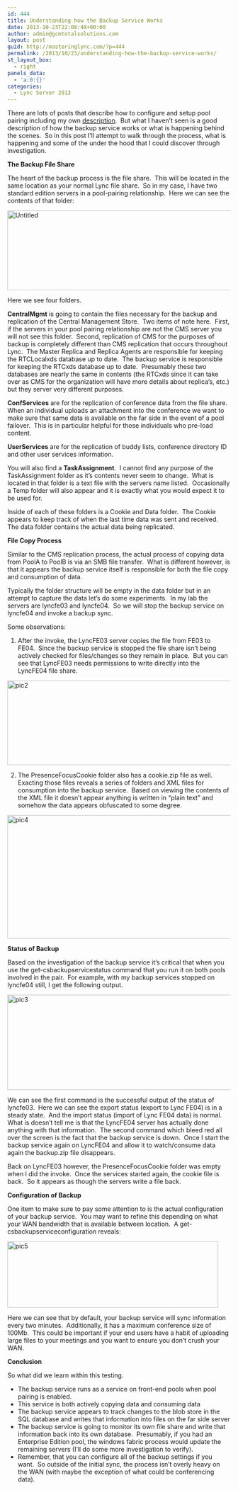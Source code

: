 ```yaml
---
id: 444
title: Understanding how the Backup Service Works
date: 2013-10-23T22:08:48+00:00
author: admin@gcmtotalsolutions.com
layout: post
guid: http://masteringlync.com/?p=444
permalink: /2013/10/23/understanding-how-the-backup-service-works/
st_layout_box:
  - right
panels_data:
  - 'a:0:{}'
categories:
  - Lync Server 2013
---
```

There are lots of posts that describe how to configure and setup pool pairing including my own [description](http://masteringlync.com/2012/07/26/understanding-lync-2013-server-failover/).  But what I haven&#8217;t seen is a good description of how the backup service works or what is happening behind the scenes.  So in this post I&#8217;ll attempt to walk through the process, what is happening and some of the under the hood that I could discover through investigation.

**The Backup File Share**

The heart of the backup process is the file share.  This will be located in the same location as your normal Lync file share.  So in my case, I have two standard edition servers in a pool-pairing relationship.  Here we can see the contents of that folder:

<a href="http://masteringlync.com/2013/10/23/understanding-how-the-backup-service-works/untitled/" rel="attachment wp-att-447"><img class="alignnone  wp-image-447" src="https://i1.wp.com/masteringlync.com/files/2013/10/Untitled.png?resize=576%2C180&#038;ssl=1" alt="Untitled" width="576" height="180" srcset="https://i2.wp.com/masteringlync.com/wp-content/uploads/sites/2/2013/10/Untitled.png?w=720&ssl=1 720w, https://i2.wp.com/masteringlync.com/wp-content/uploads/sites/2/2013/10/Untitled.png?resize=300%2C94&ssl=1 300w" sizes="(max-width: 576px) 100vw, 576px" data-recalc-dims="1" /></a>

Here we see four folders.

**CentralMgmt** is going to contain the files necessary for the backup and replication of the Central Management Store.  Two items of note here.  First, if the servers in your pool pairing relationship are not the CMS server you will not see this folder.  Second, replication of CMS for the purposes of backup is completely different than CMS replication that occurs throughout Lync.  The Master Replica and Replica Agents are responsible for keeping the RTCLocalxds database up to date.  The backup service is responsible for keeping the RTCxds database up to date.  Presumably these two databases are nearly the same in contents (the RTCxds since it can take over as CMS for the organization will have more details about replica&#8217;s, etc.) but they server very different purposes.

**ConfServices** are for the replication of conference data from the file share.  When an individual uploads an attachment into the conference we want to make sure that same data is available on the far side in the event of a pool failover.  This is in particular helpful for those individuals who pre-load content.

**UserServices** are for the replication of buddy lists, conference directory ID and other user services information.

You will also find a **TaskAssignment**.  I cannot find any purpose of the TaskAssignment folder as it&#8217;s contents never seem to change.  What is located in that folder is a text file with the servers name listed.  Occasionally a Temp folder will also appear and it is exactly what you would expect it to be used for.

Inside of each of these folders is a Cookie and Data folder.  The Cookie appears to keep track of when the last time data was sent and received.  The data folder contains the actual data being replicated.

**File Copy Process**

Similar to the CMS replication process, the actual process of copying data from PoolA to PoolB is via an SMB file transfer.  What is different however, is that it appears the backup service itself is responsible for both the file copy and consumption of data.

Typically the folder structure will be empty in the data folder but in an attempt to capture the data let&#8217;s do some experiments.  In my lab the servers are lyncfe03 and lyncfe04.  So we will stop the backup service on lyncfe04 and invoke a backup sync.

Some observations:

1. After the invoke, the LyncFE03 server copies the file from FE03 to FE04.  Since the backup service is stopped the file share isn&#8217;t being actively checked for files/changes so they remain in place.  But you can see that LyncFE03 needs permissions to write directly into the LyncFE04 file share.

<a href="http://masteringlync.com/2013/10/23/understanding-how-the-backup-service-works/pic2-10/" rel="attachment wp-att-449"><img class="alignnone wp-image-449 size-full" src="https://i0.wp.com/masteringlync.gcmtotalsolutions.com/wp-content/uploads/sites/2/2013/10/pic21.png?resize=712%2C191&#038;ssl=1" alt="pic2" width="712" height="191" srcset="https://i0.wp.com/masteringlync.com/wp-content/uploads/sites/2/2013/10/pic21.png?w=712&ssl=1 712w, https://i0.wp.com/masteringlync.com/wp-content/uploads/sites/2/2013/10/pic21.png?resize=300%2C80&ssl=1 300w" sizes="(max-width: 712px) 100vw, 712px" data-recalc-dims="1" /></a>

2. The PresenceFocusCookie folder also has a cookie.zip file as well.  Exacting those files reveals a series of folders and XML files for consumption into the backup service.  Based on viewing the contents of the XML file it doesn&#8217;t appear anything is written in &#8220;plain text&#8221; and somehow the data appears obfuscated to some degree.

<a href="http://masteringlync.com/2013/10/23/understanding-how-the-backup-service-works/pic4-8/" rel="attachment wp-att-451"><img class="alignnone wp-image-451 size-full" src="https://i2.wp.com/masteringlync.gcmtotalsolutions.com/wp-content/uploads/sites/2/2013/10/pic41.png?resize=800%2C279&#038;ssl=1" alt="pic4" width="800" height="279" srcset="https://i1.wp.com/masteringlync.com/wp-content/uploads/sites/2/2013/10/pic41.png?w=901&ssl=1 901w, https://i1.wp.com/masteringlync.com/wp-content/uploads/sites/2/2013/10/pic41.png?resize=300%2C105&ssl=1 300w, https://i1.wp.com/masteringlync.com/wp-content/uploads/sites/2/2013/10/pic41.png?resize=768%2C268&ssl=1 768w" sizes="(max-width: 800px) 100vw, 800px" data-recalc-dims="1" /></a>

**Status of Backup**

Based on the investigation of the backup service it&#8217;s critical that when you use the get-csbackupservicestatus command that you run it on both pools involved in the pair.  For example, with my backup services stopped on lyncfe04 still, I get the following output.

<a href="http://masteringlync.com/2013/10/23/understanding-how-the-backup-service-works/pic3-9/" rel="attachment wp-att-450"><img class="alignnone wp-image-450 size-large" src="https://i1.wp.com/masteringlync.gcmtotalsolutions.com/wp-content/uploads/sites/2/2013/10/pic31-1024x275.png?resize=800%2C215&#038;ssl=1" alt="pic3" width="800" height="215" srcset="https://i2.wp.com/masteringlync.com/wp-content/uploads/sites/2/2013/10/pic31.png?resize=1024%2C275&ssl=1 1024w, https://i2.wp.com/masteringlync.com/wp-content/uploads/sites/2/2013/10/pic31.png?resize=300%2C81&ssl=1 300w, https://i2.wp.com/masteringlync.com/wp-content/uploads/sites/2/2013/10/pic31.png?resize=768%2C206&ssl=1 768w, https://i2.wp.com/masteringlync.com/wp-content/uploads/sites/2/2013/10/pic31.png?w=1084&ssl=1 1084w" sizes="(max-width: 800px) 100vw, 800px" data-recalc-dims="1" /></a>

We can see the first command is the successful output of the status of lyncfe03.  Here we can see the export status (export to Lync FE04) is in a steady state.  And the import status (import of Lync FE04 data) is normal.  What is doesn&#8217;t tell me is that the LyncFE04 server has actually done anything with that information.  The second command which bleed red all over the screen is the fact that the backup service is down.  Once I start the backup service again on LyncFE04 and allow it to watch/consume data again the backup.zip file disappears.

Back on LyncFE03 however, the PresenceFocusCookie folder was empty when I did the invoke.  Once the services started again, the cookie file is back.  So it appears as though the servers write a file back.

**Configuration of Backup**

One item to make sure to pay some attention to is the actual configuration of your backup service.  You may want to refine this depending on what your WAN bandwidth that is available between location.  A get-csbackupserviceconfiguration reveals:

<a href="http://masteringlync.com/2013/10/23/understanding-how-the-backup-service-works/pic5-7/" rel="attachment wp-att-452"><img class="alignnone wp-image-452 size-full" src="https://i1.wp.com/masteringlync.gcmtotalsolutions.com/wp-content/uploads/sites/2/2013/10/pic51.png?resize=476%2C150&#038;ssl=1" alt="pic5" width="476" height="150" srcset="https://i1.wp.com/masteringlync.com/wp-content/uploads/sites/2/2013/10/pic51.png?w=476&ssl=1 476w, https://i1.wp.com/masteringlync.com/wp-content/uploads/sites/2/2013/10/pic51.png?resize=300%2C95&ssl=1 300w" sizes="(max-width: 476px) 100vw, 476px" data-recalc-dims="1" /></a>

Here we can see that by default, your backup service will sync information every two minutes.  Additionally, it has a maximum conference size of 100Mb.  This could be important if your end users have a habit of uploading large files to your meetings and you want to ensure you don&#8217;t crush your WAN.

**Conclusion**

So what did we learn within this testing.

  * The backup service runs as a service on front-end pools when pool pairing is enabled.
  * This service is both actively copying data and consuming data
  * The backup service appears to track changes to the blob store in the SQL database and writes that information into files on the far side server
  * The backup service is going to monitor its own file share and write that information back into its own database.  Presumably, if you had an Enterprise Edition pool, the windows fabric process would update the remaining servers (I&#8217;ll do some more investigation to verify).
  * Remember, that you can configure all of the backup settings if you want.  So outside of the initial sync, the process isn&#8217;t overly heavy on the WAN (with maybe the exception of what could be conferencing data).